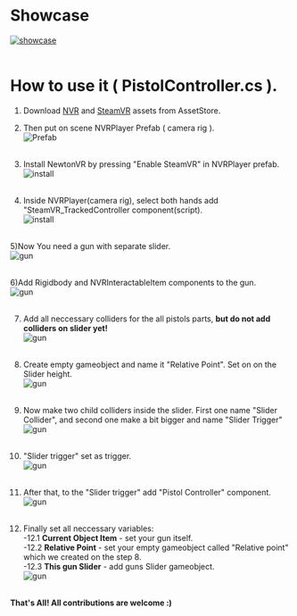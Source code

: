 # Showcase
<a href="https://www.youtube.com/watch?v=TuSBAilQUN4">![showcase](http://dl3.joxi.net/drive/2018/01/30/0005/1731/378563/63/eb51a70308.jpg)</a> <br><br>

# How to use it ( PistolController.cs ).
1) Download <a href="https://assetstore.unity.com/packages/tools/newtonvr-75712">NVR</a> and <a href="https://assetstore.unity.com/packages/templates/systems/steamvr-plugin-32647">SteamVR</a> assets from AssetStore.

2) Then put on scene NVRPlayer Prefab ( camera rig ).<br>
![Prefab](http://dl4.joxi.net/drive/2018/01/30/0005/1731/378563/63/99aa43ea0c.jpg)<br><br>

3) Install NewtonVR by pressing "Enable SteamVR" in NVRPlayer prefab. <br>
![install](http://dl4.joxi.net/drive/2018/01/30/0005/1731/378563/63/295ebdc043.jpg)<br><br>

4) Inside NVRPlayer(camera rig), select both hands add "SteamVR_TrackedController component(script). <br>
![install](http://dl4.joxi.net/drive/2018/01/30/0005/1731/378563/63/a421820fa4.jpg)<br><br>

5)Now You need a gun with separate slider.<br>
![gun](http://dl3.joxi.net/drive/2018/01/30/0005/1731/378563/63/8afadb97d2.jpg)<br><br>

6)Add Rigidbody and NVRInteractableItem components to the gun.<br>
![gun](http://dl4.joxi.net/drive/2018/01/30/0005/1731/378563/63/5897b84d15.jpg)<br><br>

7) Add all neccessary colliders for the all pistols parts, <b>but do not add colliders on slider yet!</b><br>
![gun](http://dl4.joxi.net/drive/2018/01/30/0005/1731/378563/63/3cd6f5d377.jpg)<br><br>

8) Create empty gameobject and name it "Relative Point". Set on on the Slider height.<br>
![gun](http://dl3.joxi.net/drive/2018/01/30/0005/1731/378563/63/23f423351a.jpg)<br><br>

9) Now make two child colliders inside the slider. First one name "Slider Collider", and second one make a bit bigger and name "Slider Trigger"<br>
![gun](http://dl4.joxi.net/drive/2018/01/30/0005/1731/378563/63/7158192523.jpg)<br><br>

10) "Slider trigger" set as trigger.<br>
![gun](http://dl4.joxi.net/drive/2018/01/30/0005/1731/378563/63/ada10ef192.jpg)<br><br>

11) After that, to the "Slider trigger" add "Pistol Controller" component.<br>
![gun](http://dl4.joxi.net/drive/2018/01/30/0005/1731/378563/63/e6184f1469.jpg)<br><br>

12) Finally set all neccessary variables:<br>
-12.1 <b>Current Object Item</b> - set your gun itself.<br>
-12.2 <b>Relative Point</b> - set your empty gameobject called "Relative point" which we created on the step 8.<br>
-12.3 <b>This gun Slider</b> - add guns Slider gameobject.<br>
![gun](http://dl3.joxi.net/drive/2018/01/30/0005/1731/378563/63/595fb1035f.jpg)<br><br>

<b> That's All! </b>
<b> All contributions are welcome :) </b>
